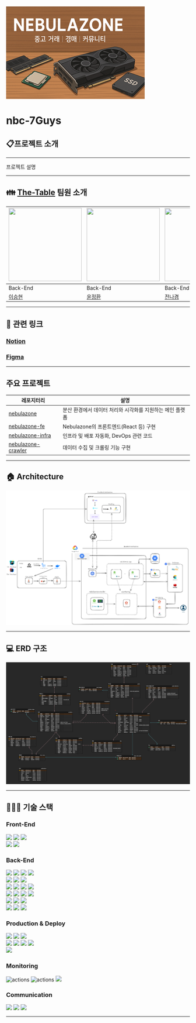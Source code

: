 <p><img src="/images/cover-image.png" height="253" width="380"></p>

# nbc-7Guys

## 📋프로젝트 소개

---

프로젝트 설명

---

## 👪 [The-Table](https://github.com/orgs/Foodlier/teams/the-table) 팀원 소개

| <img src = https://github.com/SeungHyunLee054.png width="200" height="200"> | <img src = https://github.com/dungbik.png width="200" height="200"> | <img src = https://github.com/nagul2.png width="200" height="200"> | <img src = https://github.com/sukh115.png width="200" height="200"> | <img src = https://github.com/Uguls.png width="200" height="200"> |
|-----------------------------------------------------------------------------|---------------------------------------------------------------------|--------------------------------------------------------------------|---------------------------------------------------------------------|-------------------------------------------------------------------|
| Back-End                                                                    | Back-End                                                            | Back-End                                                           | Back-End                                                            | Back-End                                                          |
| [이승현](https://github.com/SeungHyunLee054)                                   | [윤정환](https://github.com/dungbik)                                   | [전나겸](https://github.com/nagul2)                                   | [정석현](https://github.com/sukh115)                                   | [박형우](https://github.com/Uguls)                                   |

---

## 🔗 관련 링크

### [Notion](https://www.notion.so/teamsparta/7-7-Guys-2002dc3ef51480c4b69be6cacc2b97e0)

### [Figma](https://www.figma.com/design/RNR12MBlgLh98hDGY35yiB/Untitled?node-id=0-1&p=f&t=uKkkIZnMAJaMNCI9-0)

---

## 주요 프로젝트

| 레포지터리                                                                 | 설명                               |
|-----------------------------------------------------------------------|----------------------------------|
| [nebulazone](https://github.com/nbc-7Guys/nebulazone)                 | 분산 환경에서 데이터 처리와 시각화를 지원하는 메인 플랫폼 |
| [nebulazone-fe](https://github.com/nbc-7Guys/nebulazone-fe)           | Nebulazone의 프론트엔드(React 등) 구현    |
| [nebulazone-infra](https://github.com/nbc-7Guys/nebulazone-infra)     | 인프라 및 배포 자동화, DevOps 관련 코드       |
| [nebulazone-crawler](https://github.com/nbc-7Guys/nebulazone-crawler) | 데이터 수집 및 크롤링 기능 구현               |

---

## 🏠 Architecture

![Architecture](/images/nebulazone-architecture.png)

---

## 💻 ERD 구조

![ERD](/images/erd.png)

---

## 🧑🏻‍🔧 기술 스택

### Front-End

<img src="https://img.shields.io/badge/React-61DAFB?&logo=react&logoColor=white"> <img src="https://img.shields.io/badge/Axios-ff3399?&logo=Axios&logoColor=white"> <img src="https://img.shields.io/badge/JavaScript-F7DF1E?&logo=javascript&logoColor=white">
<br>
<img src="https://img.shields.io/badge/Vite-646CFF?&logo=vite&logoColor=white"> <img src="https://img.shields.io/badge/WebStorm-000000?&logo=webstorm&logoColor=white">

### Back-End

<img src="https://img.shields.io/badge/Java-007396?&logo=java&logoColor=white"> <img src="https://img.shields.io/badge/Spring boot-6DB33F?&logo=springboot&logoColor=white"> <img src="https://img.shields.io/badge/Spring JPA-6DB33F?&logo=SpringJPA&logoColor=white"> <img src="https://img.shields.io/badge/Gradle-02303A?&logo=gradle&logoColor=white">
<br>
<img src="https://img.shields.io/badge/Spring Security-6DB33F?&logo=springsecurity&logoColor=white"> <img src="https://img.shields.io/badge/Json web tokens-000000?&logo=jsonwebtokens&logoColor=white"> <img src="https://img.shields.io/badge/OAUTH2-EC1C24?&logo=Authy&logoColor=white">
<br>
<img src="https://img.shields.io/badge/MySQL-4479A1?&logo=MySQL&logoColor=white"> <img src="https://img.shields.io/badge/Redis-DC382D?&logo=redis&logoColor=white"> <img src="https://img.shields.io/badge/QueryDSL-2599ED?&logo=querydsl&logoColor=white"> <img src="https://img.shields.io/badge/Elasticsearch-005571?&logo=elasticsearch&logoColor=white">
<br>
<img src="https://img.shields.io/badge/JUnit5-25A162?&logo=junit5&logoColor=white"> <img src="https://img.shields.io/badge/Mockito-008D62?&logo=Mockito&logoColor=white"> <img src="https://img.shields.io/badge/Beats-005571?&logo=beats&logoColor=white"> <img src="https://img.shields.io/badge/Logstash-005571?&logo=logstash&logoColor=white">
<br>
<img src="https://img.shields.io/badge/IntelliJ IDEA-000000?&logo=intellijidea&logoColor=white"> <img src="https://img.shields.io/badge/postman-FF6C37?&logo=postman&logoColor=white"> <img src="https://img.shields.io/badge/Swagger-85EA2D?&logo=swagger&logoColor=white"> 
<br>
<img src="https://img.shields.io/badge/WebSocket-FF6C37"> <img src="https://img.shields.io/badge/Stomp-000000"> <img src="https://img.shields.io/badge/Sockjs-000000"> 
<br>

### Production & Deploy

<img src="https://img.shields.io/badge/kubernetes-%23326ce5.svg?&logo=kubernetes&logoColor=white"> <img src="https://img.shields.io/badge/Google Cloud Storage-AECBFA?&logo=googlecloudstorage&logoColor=white"> <img src="https://img.shields.io/badge/Google Cloud-4285F4?&logo=googlecloud&logoColor=white">
<br>
<img src="https://img.shields.io/badge/Github-181717?&logo=github&logoColor=white"> <img src="https://img.shields.io/badge/Github Actions-2088FF?&logo=githubactions&logoColor=white"> <img src="https://img.shields.io/badge/Git-F05032?&logo=git&logoColor=white"> <img src="https://img.shields.io/badge/Vercel-000000?&logo=vercel&logoColor=white">
<br>
<img src="https://img.shields.io/badge/Argo-EF7B4D?&logo=argo&logoColor=white">

### Monitoring

<img src="https://img.shields.io/badge/Prometheus-E6522C?&logo=prometheus&logoColor=white" alt="actions"> <img src="https://img.shields.io/badge/Grafana-F46800?&logo=grafana&logoColor=white" alt="actions"> <img src="https://img.shields.io/badge/Kibana-005571?&logo=kibana&logoColor=white">

### Communication

<img src="https://img.shields.io/badge/Slack-4A154B?&logo=slack&logoColor=white"> <img src="https://img.shields.io/badge/Notion-000000?&logo=notion&logoColor=white"> <img src="https://img.shields.io/badge/Zep-6758FF">

---

